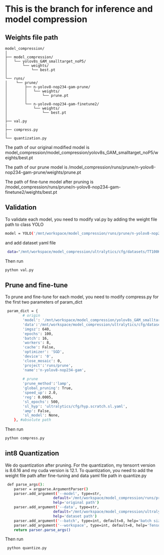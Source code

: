 # This is the branch for inference and model compression

## Weights file path
```
model_compression/
│
├── model_compression/
│   └── yolov8s_GAM_smalltarget_noP5/
│       └── weights/
│           └── best.pt
│
└── runs/
│    └── prune/
│        ├── n-yolov8-nop234-gam-prune/
│        │   └── weights/
│        │       └── prune.pt
│        │
│        └── n-yolov8-nop234-gam-finetune2/
│            └── weights/
│                └── best.pt
│
├── val.py
|
├── compress.py
|
└── quantization.py

```

The path of our original modified model is model_compression/model_compression/yolov8s_GAM_smalltarget_noP5/weights/best.pt 

The path of our prune model is /model_compression/runs/prune/n-yolov8-nop234-gam-prune/weights/prune.pt 

The path of fine-tune model after pruning is /model_compression/runs/prune/n-yolov8-nop234-gam-finetune2/weights/best.pt

## Validation
To validate each model, you need to modify val.py by adding the weight file path to class YOLO
```bash
model = YOLO('/mnt/workspace/model_compression/runs/prune/n-yolov8-nop234-gam-finetune2/weights/best.pt') #absolute path
```
and add dataset yaml file
```bash
 data="/mnt/workspace/model_compression/ultralytics/cfg/datasets/TT100K.yaml", #absolute path
```
Then run
```bash
python val.py
```

## Prune and fine-tune
To prune and fine-tune for each model, you need to modify compress.py for the first two parameters of param_dict
```bash
 param_dict = {
        # origin
        'model': '/mnt/workspace/model_compression/yolov8s_GAM_smalltarget_noP5/weights/best.pt',
        'data':'/mnt/workspace/model_compression/ultralytics/cfg/datasets/TT100K.yaml',
        'imgsz': 640,
        'epochs': 100,
        'batch': 16,
        'workers': 8,
        'cache': False,
        'optimizer': 'SGD',
        'device': '0',
        'close_mosaic': 0,
        'project':'runs/prune',
        'name':'n-yolov8-nop234-gam',
        
        # prune
        'prune_method':'lamp',
        'global_pruning': True,
        'speed_up': 2.0,
        'reg': 0.0005,
        'sl_epochs': 500,
        'sl_hyp': 'ultralytics/cfg/hyp.scratch.sl.yaml',
        'amp': False, 
        'sl_model': None,
    }, #absolute path
```
Then run
```bash
python compress.py
```

## int8 Quantization
We do quantization after pruning. For the quantization, my tensorrt version is 8.6.16 and my cuda version is 12.1. To quantization, you need to add the weight file path after fine-tuning and data yaml file path in quantize.py
```bash
 def parse_args():
    parser = argparse.ArgumentParser()
    parser.add_argument('--model', type=str, 
                      default='/mnt/workspace/model_compression/runs/prune/n-yolov8-nop234-gam-finetune2/weights/best.pt',
                      help='original path')
    parser.add_argument('--data', type=str,
                      default="/mnt/workspace/model_compression/ultralytics/cfg/datasets/TT100K.yaml",
                      help='dataset path')
    parser.add_argument('--batch', type=int, default=8, help='batch size')
    parser.add_argument('--workspace', type=int, default=8, help='TensorRT workspace size in GB')
    return parser.parse_args()

```
Then run
```bash
 python quantize.py

```






















